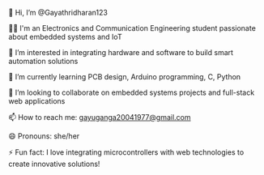 👋 Hi, I’m @Gayathridharan123

👩‍🎓 I'm an Electronics and Communication Engineering student passionate about embedded systems and IoT

👀 I’m interested in integrating hardware and software to build smart automation solutions

🌱 I’m currently learning PCB design, Arduino programming, C, Python

💞️ I’m looking to collaborate on embedded systems projects and full-stack web applications

📫 How to reach me: gayuganga20041977@gmail.com

😄 Pronouns: she/her

⚡ Fun fact: I love integrating microcontrollers with web technologies to create innovative solutions!


<!---
Gayathridharan123/Gayathridharan123 is a ✨ special ✨ repository because its `README.md` (this file) appears on your GitHub profile.
You can click the Preview link to take a look at your changes.
--->
